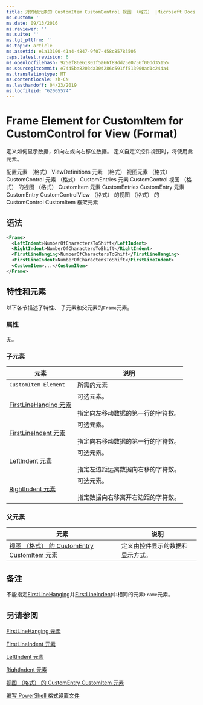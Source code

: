 ```yaml
---
title: 对的帧元素的 CustomItem CustomControl 视图 （格式） |Microsoft Docs
ms.custom: ''
ms.date: 09/13/2016
ms.reviewer: ''
ms.suite: ''
ms.tgt_pltfrm: ''
ms.topic: article
ms.assetid: e1a13100-41a4-4847-9f07-458c85783505
caps.latest.revision: 6
ms.openlocfilehash: 925ef86e61801f5a66f89dd25e0756f00dd35155
ms.sourcegitcommit: e7445ba8203da304286c591ff513900ad1c244a4
ms.translationtype: MT
ms.contentlocale: zh-CN
ms.lasthandoff: 04/23/2019
ms.locfileid: "62065574"
---
```

# <a name="frame-element-for-customitem-for-customcontrol-for-view-format"></a>Frame Element for CustomItem for CustomControl for View (Format)

定义如何显示数据，如向左或向右移位数据。 定义自定义控件视图时，将使用此元素。

配置元素 （格式） ViewDefinitions 元素 （格式） 视图元素 （格式） CustomControl 元素 （格式） CustomEntries 元素 CustomControl 视图 （格式） 的视图 （格式） CustomItem 元素 CustomEntries CustomEntry 元素CustomEntry CustomControlView （格式） 的视图 （格式） 的 CustomControl CustomItem 框架元素

## <a name="syntax"></a>语法

```xml
<Frame>
  <LeftIndent>NumberOfCharactersToShift</LeftIndent>
  <RightIndent>NumberOfCharactersToShift</RightIndent>
  <FirstLineHanging>NumberOfCharactersToShift</FirstLineHanging>
  <FirstLineIndent>NumberOfCharactersToShift</FirstLineIndent>
  <CustomItem>...</CustomItem>
</Frame>
```

## <a name="attributes-and-elements"></a>特性和元素

以下各节描述了特性、 子元素和父元素的`Frame`元素。

### <a name="attributes"></a>属性

无。

### <a name="child-elements"></a>子元素

|元素|说明|
|-------------|-----------------|
|`CustomItem Element`|所需的元素|
|[FirstLineHanging 元素](./firstlinehanging-element-for-frame-for-customcontrol-for-view-format.md)|可选元素。<br /><br /> 指定向左移动数据的第一行的字符数。|
|[FirstLineIndent 元素](./firstlineindent-element-for-frame-for-customcontrol-for-view-format.md)|可选元素。<br /><br /> 指定向右移动数据的第一行的字符数。|
|[LeftIndent 元素](./leftindent-element-for-frame-for-customcontrol-for-view-format.md)|可选元素。<br /><br /> 指定左边距远离数据向右移的字符数。|
|[RightIndent 元素](./rightindent-element-for-frame-for-customcontrol-for-view-format.md)|可选元素。<br /><br /> 指定数据向右移离开右边距的字符数。|

### <a name="parent-elements"></a>父元素

|元素|说明|
|-------------|-----------------|
|[视图 （格式） 的 CustomEntry CustomItem 元素](./customitem-element-for-customentry-for-customcontrol-for-view-format.md)|定义由控件显示的数据和显示方式。|

## <a name="remarks"></a>备注

不能指定[FirstLineHanging](./firstlinehanging-element-for-frame-for-customcontrol-for-view-format.md)并[FirstLineIndent](./firstlineindent-element-for-frame-for-customcontrol-for-view-format.md)中相同的元素`Frame`元素。

## <a name="see-also"></a>另请参阅

[FirstLineHanging 元素](./firstlinehanging-element-for-frame-for-customcontrol-for-view-format.md)

[FirstLineIndent 元素](./firstlineindent-element-for-frame-for-customcontrol-for-view-format.md)

[LeftIndent 元素](./leftindent-element-for-frame-for-customcontrol-for-view-format.md)

[RightIndent 元素](./rightindent-element-for-frame-for-customcontrol-for-view-format.md)

[视图 （格式） 的 CustomEntry CustomItem 元素](./customitem-element-for-customentry-for-customcontrol-for-view-format.md)

[编写 PowerShell 格式设置文件](./writing-a-powershell-formatting-file.md)
